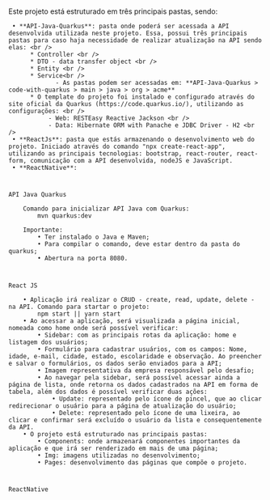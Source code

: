 #
Este projeto está estruturado em três principais pastas, sendo: <br />
>
     • **API-Java-Quarkus**: pasta onde poderá ser acessada a API desenvolvida utilizada neste projeto. Essa, possui três principais pastas para caso haja necessidade de realizar atualização na API sendo elas: <br />
          * Controller <br />
          * DTO - data transfer object <br />
          * Entity <br />
          * Service<br />
                 - As pastas podem ser acessadas em: **API-Java-Quarkus > code-with-quarkus > main > java > org > acme**
          * O template do projeto foi instalado e configurado através do site oficial da Quarkus (https://code.quarkus.io/), utilizando as configurações: <br />
               - Web: RESTEasy Reactive Jackson <br />
               - Data: Hibernate ORM with Panache e JDBC Driver - H2 <br />
     • **ReactJs**: pasta que estás armazenando o desenvolvimento web do projeto. Iniciado através do comando "npx create-react-app", utilizando as principais tecnologias: bootstrap, react-router, react-form, comunicação com a API desenvolvida, nodeJS e JavaScript.
     • **ReactNative**:

#
    API Java Quarkus

        Comando para inicializar API Java com Quarkus: 
            mvn quarkus:dev

        Importante:
            • Ter instalado o Java e Maven;
            • Para compilar o comando, deve estar dentro da pasta do quarkus;
            • Abertura na porta 8080.

#
    React JS

        • Aplicação irá realizar o CRUD - create, read, update, delete - na API. Comando para startar o projeto:
            npm start || yarn start
        • Ao acessar a aplicação, será visualizada a página inicial, nomeada como home onde será possível verificar:
            • Sidebar: com as principais rotas da aplicação: home e listagem dos usuários;
            • Formulário para cadastrar usuários, com os campos: Nome, idade, e-mail, cidade, estado, escolaridade e observação. Ao preencher e salvar o formulários, os dados serão enviados para a API;
            • Imagem representativa da empresa responsável pelo desafio;
            • Ao navegar pela sidebar, será possível acessar ainda a página de lista, onde retorna os dados cadastrados na API em forma de tabela, além dos dados é possível verificar duas ações:
                • Update: representado pelo ícone de pincel, que ao clicar redirecionar o usuário para a página de atualização do usuário;
                • Delete: representado pelo ícone de uma lixeira, ao clicar e confirmar será excluído o usuário da lista e consequentemente da API.
        • O projeto está estruturado nas principais pastas:
            • Components: onde armazenará componentes importantes da aplicação e que irá ser renderizado em mais de uma página;
            • Img: imagens utilizadas no desenvolvimento;
            • Pages: desenvolvimento das páginas que compõe o projeto.

#
    ReactNative
